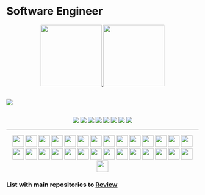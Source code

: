 # Software Engineer

<div align="center">
 <a href="https://github.com/flavio-junior">
  <img height="160em" src="https://github-readme-stats.vercel.app/api?username=flavio-junior&show_icons=true&theme=black&include_all_commits=true&count_private=true"/>
  <img height="160em" src="https://github-readme-stats.vercel.app/api/top-langs/?username=flavio-junior&layout=compact&langs_count=16&theme=black"/>
</div>  

<br>

![](https://visitor-badge.glitch.me/badge?page_id=flavio-junior.flavio-junior&left_text=Número%20de%20Visita%20a%20Esse%20Perfil)

<br>

<div align="center">
 <a href="https://www.facebook.com/flaviojunior.ofc"> <img src="https://img.shields.io/badge/Facebook-1877F2?style=for-the-badge&logo=facebook&logoColor=white"></a>
 <a href="https://github.com/flavio-junior"> <img src="	https://img.shields.io/badge/GitHub-100000?style=for-the-badge&logo=github&logoColor=white"></a>
 <a href="mailto:flaviojunor.work@gmail.com"> <img src="https://img.shields.io/badge/Gmail-D14836?style=for-the-badge&logo=gmail&logoColor=white"></a>
 <a href="https://www.instagram.com/flaviojunior.ofc"> <img src="https://img.shields.io/badge/Instagram-E4405F?style=for-the-badge&logo=instagram&logoColor=white"></a>
 <a href="https://www.linkedin.com/in/flavio-junior-748939202/"> <img src="https://img.shields.io/badge/LinkedIn-0077B5?style=for-the-badge&logo=linkedin&logoColor=white"></a>
 <a href="https://medium.com/@flaviojunior.ofc"> <img src="https://img.shields.io/badge/Medium-12100E?style=for-the-badge&logo=medium&logoColor=white"></a>
 <a href="https://twitter.com/flavio_jr_ofc"> <img src="https://img.shields.io/badge/Twitter-1DA1F2?style=for-the-badge&logo=twitter&logoColor=white"></a>
 <a href="https://www.youtube.com/@flaviojunior.oficial"><img src="https://img.shields.io/badge/YouTube-FF0000?style=for-the-badge&logo=youtube&logoColor=white"></a>
</div>

---

<div align="center">
 <img height="30" width="30" src="https://cdn.jsdelivr.net/gh/devicons/devicon/icons/android/android-plain.svg"/>
 <img height="30" width="30" src="https://cdn.jsdelivr.net/gh/devicons/devicon/icons/angular/angular-original.svg"/>
 <img height="30" width="30" src="https://cdn.jsdelivr.net/gh/devicons/devicon/icons/amazonwebservices/amazonwebservices-original-wordmark.svg"/>
 <img height="30" width="30" src="https://cdn.jsdelivr.net/gh/devicons/devicon/icons/css3/css3-original.svg"/>
 <img height="30" width="30" src="https://cdn.jsdelivr.net/gh/devicons/devicon/icons/docker/docker-original.svg"/>
  <img height="30" width="30" src="https://cdn.jsdelivr.net/gh/devicons/devicon/icons/firebase/firebase-plain.svg"/>
 <img height="30" width="30" src="https://cdn.jsdelivr.net/gh/devicons/devicon/icons/git/git-original.svg"/>
 <img height="30" width="30" src="https://cdn.jsdelivr.net/gh/devicons/devicon/icons/bash/bash-original.svg"/>
 <img height="30" width="30" src="https://cdn.jsdelivr.net/gh/devicons/devicon/icons/github/github-original.svg"/>
 <img height="30" width="30" src="https://cdn.jsdelivr.net/gh/devicons/devicon/icons/gitlab/gitlab-original.svg"/>
 <img height="30" width="30" src="https://cdn.jsdelivr.net/gh/devicons/devicon/icons/heroku/heroku-original.svg"/>
 <img height="30" width="30" src="https://cdn.jsdelivr.net/gh/devicons/devicon/icons/html5/html5-original.svg"/>
 <img height="30" width="30" src="https://cdn.jsdelivr.net/gh/devicons/devicon/icons/java/java-original.svg"/>
 <img height="30" width="30" src="https://cdn.jsdelivr.net/gh/devicons/devicon/icons/javascript/javascript-original.svg"/>
 <img height="30" width="30" src="https://cdn.jsdelivr.net/gh/devicons/devicon/icons/jenkins/jenkins-original.svg"/>
 <img height="30" width="30" src="https://cdn.jsdelivr.net/gh/devicons/devicon/icons/jetpackcompose/jetpackcompose-original.svg"/>
 <img height="30" width="30" src="https://cdn.jsdelivr.net/gh/devicons/devicon/icons/json/json-original.svg"/>
 <img height="30" width="30" src="https://cdn.jsdelivr.net/gh/devicons/devicon/icons/junit/junit-original-wordmark.svg"/>
 <img height="30" width="30" src="https://cdn.jsdelivr.net/gh/devicons/devicon/icons/kotlin/kotlin-original.svg"/>
 <img height="30" width="30" src="https://cdn.jsdelivr.net/gh/devicons/devicon/icons/mongodb/mongodb-original.svg"/>
 <img height="30" width="30" src="https://cdn.jsdelivr.net/gh/devicons/devicon/icons/mysql/mysql-original.svg"/>
 <img height="30" width="30" src="https://cdn.jsdelivr.net/gh/devicons/devicon/icons/nodejs/nodejs-original.svg"/>
 <img height="30" width="30" src="https://cdn.jsdelivr.net/gh/devicons/devicon/icons/npm/npm-original-wordmark.svg"/>
 <img height="30" width="30" src="https://cdn.jsdelivr.net/gh/devicons/devicon/icons/oracle/oracle-original.svg"/>
 <img height="30" width="30" src="https://cdn.jsdelivr.net/gh/devicons/devicon/icons/postgresql/postgresql-original.svg"/>
 <img height="30" width="30" src="https://cdn.jsdelivr.net/gh/devicons/devicon/icons/spring/spring-original.svg"/>
 <img height="30" width="30" src="https://cdn.jsdelivr.net/gh/devicons/devicon/icons/typescript/typescript-original.svg"/>
 <img height="30" width="30" src="https://cdn.jsdelivr.net/gh/devicons/devicon/icons/xml/xml-plain.svg"/>
 <img height="30" width="30" src="https://cdn.jsdelivr.net/gh/devicons/devicon@latest/icons/yaml/yaml-original.svg"/>
</div>

### List with main repositories to [Review](https://github.com/flavio-junior/list-with-main-repositories-review)
